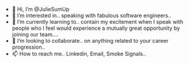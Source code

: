 - 👋 Hi, I’m @JulieSumUp
- 👀 I’m interested in.. speaking with fabulous software engineers..
- 🌱 I’m currently learning to.. contain my excitement when I speak with people who I feel would experience a mutually great opportunity by joining our team.... 
- 💞️ I’m looking to collaborate.. on anything related to your career progression..
- 📫 How to reach me.. Linkedin, Email, Smoke Signals.. 

<!---
JulieSumUp/JulieSumUp is a ✨ special ✨ repository because its `README.md` (this file) appears on your GitHub profile.
You can click the Preview link to take a look at your changes.
--->

